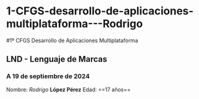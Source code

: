 # 1-CFGS-desarrollo-de-aplicaciones-multiplataforma---Rodrigo

#1º CFGS Desarrollo de Aplicaciones Multiplataforma
## LND - Lenguaje de Marcas
### A 19 de septiembre de 2024

Nombre: *Rodrigo* **López Pérez**
Edad: ==17 años==
